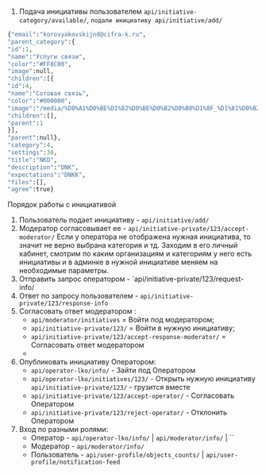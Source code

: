 1. Подача инициативы пользователем `api/initiative-category/available/`, 
`подали инициативу api/initiative/add/` 
```python
{"email":"korovyakovskijnd@cifra-k.ru",
"parent_category":{
"id":1,
"name":"Услуги связи",
"color":"#FF8C00",
"image":null,
"children":[{
"id":4,
"name":"Сотовая связь",
"color":"#000000",
"image":"/media/%D0%A1%D0%BE%D1%82%D0%BE%D0%B2%D0%B0%D1%8F_%D1%81%D0%B2%D1%8F%D0%B7%D1%8C_%D0%BF%D0%BE%D0%B4%D0%BA%D0%B0%D1%82%D0%B5%D0%B3%D0%BE%D1%80%D0%B8%D1%8F_e46hmiU.jpg",
"children":[],
"parent":1
}],
"parent":null},
"category":4,
"settings":38,
"title":"NKD",
"description":"DNK",
"expectations":"DNKK",
"files":[],
"agree":true}
```

Порядок работы с инициативой
1. Пользователь подает инициативу - `api/initiative/add/`
2. Модератор согласовывает ее - `api/initiative-private/123/accept-moderator/`
Если у оператора не отображена нужная инициатива, то значит не верно выбрана категория и тд. Заходим в его личный кабинет, смотрим по каким организациям и категориям у него есть инициативы и в админке в нужной инициативе меняем на необходимые параметры. 
3. Отправить запрос оператором - `api/initiative-private/123/request-info/
4. Ответ по запросу пользователем - `api/initiative-private/123/response-info`
5. Согласовать ответ модератором :
	- `api/moderator/initiatives` = Войти под модератором;  
	- `api/initiative-private/123/` = Войти в нужную инициативу; 
	- `api/initiative-private/123/accept-response-moderator/`  = Согласовать ответ модератором
	- 
1. Опубликовать инициативу Оператором:
	- `api/operator-lko/info/` - Зайти под Оператором
	- `api/operator-lko/initiatives/123/` - Открыть нужную инициативу `api/initiative-private/123/` - грузится вместе
	- `api/initiative-private/123/accept-operator/` - Согласовать Оператором
	- `api/initiative-private/123/reject-operator/` - Отклонить Оператором
1. Вход по разными ролями:
	- Оператор - `api/operator-lko/info/` | `api/moderator/info/` | ``
	- Модератор - `api/moderator/info/`
	- Пользователь - `api/user-profile/objects_counts/` | `api/user-profile/notification-feed`